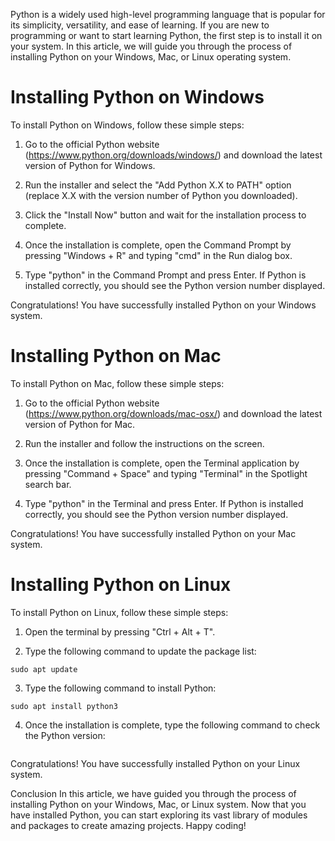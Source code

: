 Python is a widely used high-level programming language that is popular for its simplicity, versatility, and ease of learning. If you are new to programming or want to start learning Python, the first step is to install it on your system. In this article, we will guide you through the process of installing Python on your Windows, Mac, or Linux operating system.

# Installing Python on Windows
To install Python on Windows, follow these simple steps:

1. Go to the official Python website (https://www.python.org/downloads/windows/) and download the latest version of Python for Windows.

2. Run the installer and select the "Add Python X.X to PATH" option (replace X.X with the version number of Python you downloaded).

3. Click the "Install Now" button and wait for the installation process to complete.

4. Once the installation is complete, open the Command Prompt by pressing "Windows + R" and typing "cmd" in the Run dialog box.

5. Type "python" in the Command Prompt and press Enter. If Python is installed correctly, you should see the Python version number displayed.

Congratulations! You have successfully installed Python on your Windows system.

# Installing Python on Mac

To install Python on Mac, follow these simple steps:

1. Go to the official Python website (https://www.python.org/downloads/mac-osx/) and download the latest version of Python for Mac.

2. Run the installer and follow the instructions on the screen.

3. Once the installation is complete, open the Terminal application by pressing "Command + Space" and typing "Terminal" in the Spotlight search bar.

4. Type "python" in the Terminal and press Enter. If Python is installed correctly, you should see the Python version number displayed.

Congratulations! You have successfully installed Python on your Mac system.

# Installing Python on Linux

To install Python on Linux, follow these simple steps:

1. Open the terminal by pressing "Ctrl + Alt + T".

2. Type the following command to update the package list:

```
sudo apt update
```

3. Type the following command to install Python:

```
sudo apt install python3
```

4. Once the installation is complete, type the following command to check the Python version:

```python3 --version
```

Congratulations! You have successfully installed Python on your Linux system.

Conclusion
In this article, we have guided you through the process of installing Python on your Windows, Mac, or Linux system. Now that you have installed Python, you can start exploring its vast library of modules and packages to create amazing projects. Happy coding!
